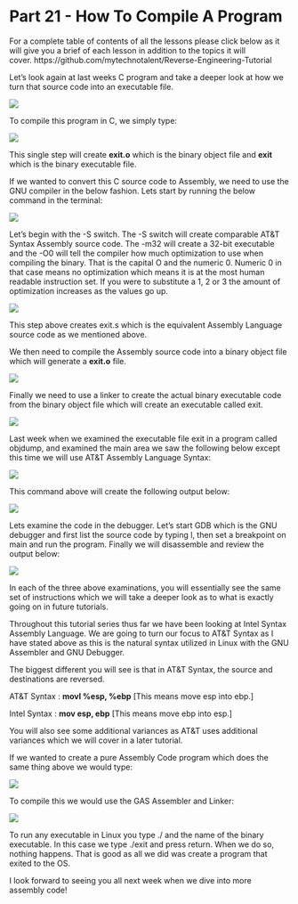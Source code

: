 <h1>Part 21 - How To Compile A Program</h1><p>For a complete table of contents of all the lessons please click below as it will give you a brief of each lesson in addition to the topics it will cover. https://github.com/mytechnotalent/Reverse-Engineering-Tutorial</p><p>Let’s look again at last weeks C program and take a deeper look at how we turn that source code into an executable file.</p><div class="slate-resizable-image-embed slate-image-embed__resize-middle"><img src="https://media-exp1.licdn.com/dms/image/C4E12AQGP6GCX02SLOg/article-inline_image-shrink_1000_1488/0/1520461365362?e=1614211200&amp;v=beta&amp;t=GehNWbfKhc8rqyZ_Gsk46MrzV21OrEQR18E-47BSiXg"/></div><p>To compile this program in C, we simply type:</p><div class="slate-resizable-image-embed slate-image-embed__resize-full-width"><img src="https://media-exp1.licdn.com/dms/image/C4E12AQGBu4p6ZvYGWA/article-inline_image-shrink_1000_1488/0/1520190744251?e=1614211200&amp;v=beta&amp;t=Qh3jAoLAjE-EOJEaGxY-S3-Z4g__3HBEN3F45-WQ9LQ"/></div><p>This single step will create <strong>exit.o</strong> which is the binary object file and <strong>exit</strong> which is the binary executable file.</p><p>If we wanted to convert this C source code to Assembly, we need to use the GNU compiler in the below fashion. Lets start by running the below command in the terminal:</p><div class="slate-resizable-image-embed slate-image-embed__resize-full-width"><img src="https://media-exp1.licdn.com/dms/image/C4E12AQEyj0GWTprBMQ/article-inline_image-shrink_1000_1488/0/1520193559694?e=1614211200&amp;v=beta&amp;t=VkWkjCePWY1iglbh7D_ia63z7ZRJfRj5QzRom9ASoeI"/></div><p>Let’s begin with the -S switch. The -S switch will create comparable AT&amp;T Syntax Assembly source code. The -m32 will create a 32-bit executable and the -O0 will tell the compiler how much optimization to use when compiling the binary. That is the capital O and the numeric 0. Numeric 0 in that case means no optimization which means it is at the most human readable instruction set. If you were to substitute a 1, 2 or 3 the amount of optimization increases as the values go up.</p><div class="slate-resizable-image-embed slate-image-embed__resize-full-width"><img src="https://media-exp1.licdn.com/dms/image/C4E12AQFiK0eE9QCVqA/article-inline_image-shrink_1000_1488/0/1520230747774?e=1614211200&amp;v=beta&amp;t=6s5UcPhVlmodq1NW7bTRCZWcRWG47MF3plrYptGcYbQ"/></div><p>This step above creates exit.s which is the equivalent Assembly Language source code as we mentioned above.</p><p>We then need to compile the Assembly source code into a binary object file which will generate a <strong>exit.o</strong> file.</p><div class="slate-resizable-image-embed slate-image-embed__resize-full-width"><img src="https://media-exp1.licdn.com/dms/image/C4E12AQE7hRqugKLvvA/article-inline_image-shrink_1000_1488/0/1520191376275?e=1614211200&amp;v=beta&amp;t=-omIwmoR4ahLPkNbXSPFDzZ61toEg82xTgtpsi0MSlE"/></div><p>Finally we need to use a linker to create the actual binary executable code from the binary object file which will create an executable called exit. </p><div class="slate-resizable-image-embed slate-image-embed__resize-full-width"><img src="https://media-exp1.licdn.com/dms/image/C4E12AQG-BjhJCC50jg/article-inline_image-shrink_1000_1488/0/1520231891958?e=1614211200&amp;v=beta&amp;t=lpAvrwKbDnkNl0oQEgDNll7-sO4hUDkvwX3ZWIAibe8"/></div><p>Last week when we examined the executable file exit in a program called objdump, and examined the main area we saw the following below except this time we will use AT&amp;T Assembly Language Syntax:</p><div class="slate-resizable-image-embed slate-image-embed__resize-full-width"><img src="https://media-exp1.licdn.com/dms/image/C4E12AQEcb_FuZhn22Q/article-inline_image-shrink_1000_1488/0/1520461365373?e=1614211200&amp;v=beta&amp;t=MqMb07Ng5bw1UNKzYNlB_Xjf8QBwNKKRCzTc6F6alWU"/></div><p>This command above will create the following output below:</p><div class="slate-resizable-image-embed slate-image-embed__resize-full-width"><img src="https://media-exp1.licdn.com/dms/image/C4E12AQFj08db0fqejg/article-inline_image-shrink_1000_1488/0/1520142510413?e=1614211200&amp;v=beta&amp;t=e0Ox4LPHn45fVT_ZNV9z678scCOSvusFtDv0fxZm7rE"/></div><p>Lets examine the code in the debugger. Let’s start GDB which is the GNU debugger and first list the source code by typing l, then set a breakpoint on main and run the program. Finally we will disassemble and review the output below:</p><div class="slate-resizable-image-embed slate-image-embed__resize-full-width"><img src="https://media-exp1.licdn.com/dms/image/C4E12AQGSwZLDVLkcXw/article-inline_image-shrink_1000_1488/0/1520461365667?e=1614211200&amp;v=beta&amp;t=OjMVqRr1Ox6MpcWtmxG4EizwTjHhZ6e8pOg7xgsnjnQ"/></div><p>In each of the three above examinations, you will essentially see the same set of instructions which we will take a deeper look as to what is exactly going on in future tutorials.</p><p>Throughout this tutorial series thus far we have been looking at Intel Syntax Assembly Language. We are going to turn our focus to AT&amp;T Syntax as I have stated above as this is the natural syntax utilized in Linux with the GNU Assembler and GNU Debugger.</p><p>The biggest different you will see is that in AT&amp;T Syntax, the source and destinations are reversed.</p><p>AT&amp;T Syntax : <strong>movl %esp, %ebp</strong> [This means move esp into ebp.]</p><p>Intel Syntax : <strong>mov esp, ebp</strong> [This means move ebp into esp.]</p><p>You will also see some additional variances as AT&amp;T uses additional variances which we will cover in a later tutorial.</p><p>If we wanted to create a pure Assembly Code program which does the same thing above we would type:</p><div class="slate-resizable-image-embed slate-image-embed__resize-full-width"><img src="https://media-exp1.licdn.com/dms/image/C4E12AQHHW1SARWXbwg/article-inline_image-shrink_1000_1488/0/1520248174155?e=1614211200&amp;v=beta&amp;t=l19IMSg2mU__CzVtQdmFMsi9kMJReocf8ckwiISHqlY"/></div><p>To compile this we would use the GAS Assembler and Linker:</p><div class="slate-resizable-image-embed slate-image-embed__resize-full-width"><img src="https://media-exp1.licdn.com/dms/image/C4E12AQHQV0qdoWzRSw/article-inline_image-shrink_1000_1488/0/1520170234389?e=1614211200&amp;v=beta&amp;t=WwHfqUDYzb1Rda2hNdmYCyg5TKoOdw6AvRmyvzf9EcA"/></div><p>To run any executable in Linux you type ./ and the name of the binary executable. In this case we type ./exit and press return. When we do so, nothing happens. That is good as all we did was create a program that exited to the OS.</p><p>I look forward to seeing you all next week when we dive into more assembly code!</p>